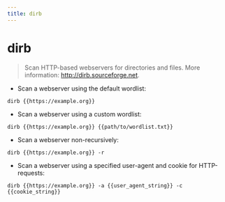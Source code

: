 ```yaml
---
title: dirb
---
```

# dirb

> Scan HTTP-based webservers for directories and files.
> More information: <http://dirb.sourceforge.net>.

- Scan a webserver using the default wordlist:

`dirb {{https://example.org}}`

- Scan a webserver using a custom wordlist:

`dirb {{https://example.org}} {{path/to/wordlist.txt}}`

- Scan a webserver non-recursively:

`dirb {{https://example.org}} -r`

- Scan a webserver using a specified user-agent and cookie for HTTP-requests:

`dirb {{https://example.org}} -a {{user_agent_string}} -c {{cookie_string}}`
